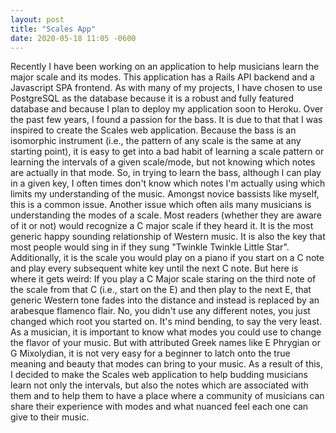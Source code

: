 ```yaml
---
layout: post
title: "Scales App"
date: 2020-05-18 11:05 -0600
---
```


Recently I have been working on an application to help musicians learn the major scale and its modes. This application has a Rails API backend and a Javascript SPA frontend. As with many of my projects, I have chosen to use PostgreSQL as the database because it is a robust and fully featured database and because I plan to deploy my application soon to Heroku.
Over the past few years, I found a passion for the bass. It is due to that that I was inspired to create the Scales web application. Because the bass is an isomorphic instrument (i.e., the pattern of any scale is the same at any starting point), it is easy to get into a bad habit of learning a scale pattern or learning the intervals of a given scale/mode, but not knowing which notes are actually in that mode. So, in trying to learn the bass, although I can play in a given key, I often times don't know which notes I'm actually using which limits my understanding of the music. Amongst novice bassists like myself, this is a common issue.
Another issue which often ails many musicians is understanding the modes of a scale. Most readers (whether they are aware of it or not) would recognize a C major scale if they heard it. It is the most generic happy sounding relationship of Western music. It is also the key that most people would sing in if they sung "Twinkle Twinkle Little Star". Additionally, it is the scale you would play on a piano if you start on a C note and play every subsequent white key until the next C note. But here is where it gets weird: If you play a C Major scale staring on the third note of the scale from that C (i.e., start on the E) and then play to the next E, that generic Western tone fades into the distance and instead is replaced by an arabesque flamenco flair. No, you didn't use any different notes, you just changed which root you started on. It's mind bending, to say the very least. As a musician, it is important to know what modes you could use to change the flavor of your music. But with attributed Greek names like E Phrygian or G Mixolydian, it is not very easy for a beginner to latch onto the true meaning and beauty that modes can bring to your music.
As a result of this, I decided to make the Scales web application to help budding musicians learn not only the intervals, but also the notes which are associated with them and to help them to have a place where a community of musicians can share their experience with modes and what nuanced feel each one can give to their music.
